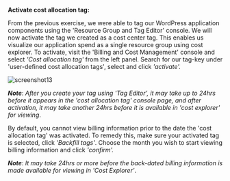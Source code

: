 ﻿**Activate cost allocation tag:**

From the previous exercise, we were able to tag our WordPress application components using the 'Resource Group and Tag Editor' console. We will now activate the tag we created as a cost center tag. This enables us visualize our application spend as a single resource group using cost explorer. To activate, visit the 'Billing and Cost Management' console and select *'Cost allocation tag'* from the left panel. Search for our tag-key under 'user-defined cost allocation tags', select and click *'activate'.*

![screenshot13](./task2_images/activate_costTag_image21.png)

***Note***: _After you create your tag using 'Tag Editor', it may take up to 24hrs before it appears in the 'cost allocation tag' console page, and after activation, it may take another 24hrs before it is available in *'*cost explorer*'* for viewing_.


By default, you cannot view billing information prior to the date the 'cost allocation tag' was activated. To remedy this, make sure your activated tag is selected, click *'Backfill tags'*. Choose the month you wish to start viewing billing information and click *'confirm'.*

***Note***: _It may take 24hrs or more before the back-dated billing information is made available for viewing in 'Cost Explorer'_.


